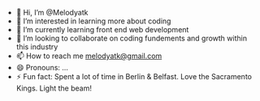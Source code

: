 - 👋 Hi, I’m @Melodyatk
- 👀 I’m interested in learning more about coding
- 🌱 I’m currently learning front end web development
- 💞️ I’m looking to collaborate on coding fundements and growth within this industry
- 📫 How to reach me melodyatk@gmail.com
- 😄 Pronouns: ...
- ⚡ Fun fact: Spent a lot of time in Berlin & Belfast.  Love the Sacramento Kings.  Light the beam!

<!---
Melodyatk/Melodyatk is a ✨ special ✨ repository because its `README.md` (this file) appears on your GitHub profile.
You can click the Preview link to take a look at your changes.
--->
